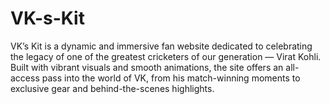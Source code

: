 # VK-s-Kit
VK’s Kit is a dynamic and immersive fan website dedicated to celebrating the legacy of one of the greatest cricketers of our generation — Virat Kohli. Built with vibrant visuals and smooth animations, the site offers an all-access pass into the world of VK, from his match-winning moments to exclusive gear and behind-the-scenes highlights.
